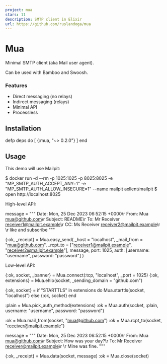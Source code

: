 ```yaml
---
project: mua
stars: 11
description: SMTP client in Elixir
url: https://github.com/ruslandoga/mua
---
```


Mua
===

Minimal SMTP client (aka Mail user agent).

Can be used with Bamboo and Swoosh.

### Features

-   Direct messaging (no relays)
-   Indirect messaging (relays)
-   Minimal API
-   Processless

Installation
------------

defp deps do
  \[
    {:mua, "~> 0.2.0"}
  \]
end

Usage
-----

This demo will use Mailpit:

$ docker run -d --rm -p 1025:1025 -p 8025:8025 -e "MP\_SMTP\_AUTH\_ACCEPT\_ANY=1" -e "MP\_SMTP\_AUTH\_ALLOW\_INSECURE=1" --name mailpit axllent/mailpit
$ open http://localhost:8025

High-level API:

message \= """
Date: Mon, 25 Dec 2023 06:52:15 +0000\\r
From: Mua <mua@github.com>\\r
Subject: README\\r
To: Mr Receiver <receiver1@mailpit.example>\\r
CC: Ms Receiver <receiver2@mailpit.example>\\r
\\r
like and subscribe
"""

{:ok, \_receipt} \=
  Mua.easy\_send(
    \_host \= "localhost",
    \_mail\_from \= "mua@github.com",
    \_rcpt\_to \= \["receiver1@mailpit.example", "receiver2@mailpit.example"\],
    message,
    port: 1025,
    auth: \[username: "username", password: "password"\]
  )

Low-level API:

{:ok, socket, \_banner} \= Mua.connect(:tcp, "localhost", \_port \= 1025)
{:ok, extensions} \= Mua.ehlo(socket, \_sending\_domain \= "github.com")

{:ok, socket} \=
  if "STARTTLS" in extensions do
    Mua.starttls(socket, "localhost")
  else
    {:ok, socket}
  end

:plain \= Mua.pick\_auth\_method(extensions)
:ok \= Mua.auth(socket, :plain, username: "username", password: "password")

:ok \= Mua.mail\_from(socket, "mua@github.com")
:ok \= Mua.rcpt\_to(socket, "receiver@mailpit.example")

message \=
  """
  Date: Mon, 25 Dec 2023 06:52:15 +0000\\r
  From: Mua <mua@github.com>\\r
  Subject: How was your day?\\r
  To: Mr Receiver <receiver@mailpit.example>\\r
  \\r
  Mine was fine.
  """

{:ok, \_receipt} \= Mua.data(socket, message)
:ok \= Mua.close(socket)
